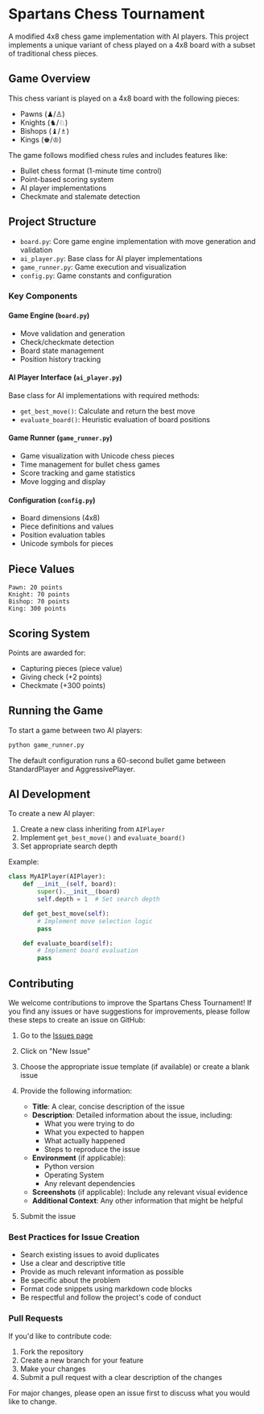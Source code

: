 # Spartans Chess Tournament

A modified 4x8 chess game implementation with AI players. This project implements a unique variant of chess played on a 4x8 board with a subset of traditional chess pieces.

## Game Overview

This chess variant is played on a 4x8 board with the following pieces:
- Pawns (♟/♙)
- Knights (♞/♘)
- Bishops (♝/♗)
- Kings (♚/♔)

The game follows modified chess rules and includes features like:
- Bullet chess format (1-minute time control)
- Point-based scoring system
- AI player implementations
- Checkmate and stalemate detection

## Project Structure

- `board.py`: Core game engine implementation with move generation and validation
- `ai_player.py`: Base class for AI player implementations
- `game_runner.py`: Game execution and visualization
- `config.py`: Game constants and configuration

### Key Components

#### Game Engine (`board.py`)
- Move validation and generation
- Check/checkmate detection
- Board state management
- Position history tracking

#### AI Player Interface (`ai_player.py`)
Base class for AI implementations with required methods:
- `get_best_move()`: Calculate and return the best move
- `evaluate_board()`: Heuristic evaluation of board positions

#### Game Runner (`game_runner.py`)
- Game visualization with Unicode chess pieces
- Time management for bullet chess games
- Score tracking and game statistics
- Move logging and display

#### Configuration (`config.py`)
- Board dimensions (4x8)
- Piece definitions and values
- Position evaluation tables
- Unicode symbols for pieces

## Piece Values
```
Pawn: 20 points
Knight: 70 points
Bishop: 70 points
King: 300 points
```

## Scoring System
Points are awarded for:
- Capturing pieces (piece value)
- Giving check (+2 points)
- Checkmate (+300 points)

## Running the Game

To start a game between two AI players:

```python
python game_runner.py
```

The default configuration runs a 60-second bullet game between StandardPlayer and AggressivePlayer.

## AI Development

To create a new AI player:
1. Create a new class inheriting from `AIPlayer`
2. Implement `get_best_move()` and `evaluate_board()`
3. Set appropriate search depth

Example:
```python
class MyAIPlayer(AIPlayer):
    def __init__(self, board):
        super().__init__(board)
        self.depth = 1  # Set search depth

    def get_best_move(self):
        # Implement move selection logic
        pass

    def evaluate_board(self):
        # Implement board evaluation
        pass
```




## Contributing

We welcome contributions to improve the Spartans Chess Tournament! If you find any issues or have suggestions for improvements, please follow these steps to create an issue on GitHub:

1. Go to the [Issues page](https://github.com/Divyaanshmertia/AI-Assignment-Spartans-Chess-Tournament/issues)
2. Click on "New Issue"
3. Choose the appropriate issue template (if available) or create a blank issue
4. Provide the following information:
   - **Title**: A clear, concise description of the issue
   - **Description**: Detailed information about the issue, including:
     - What you were trying to do
     - What you expected to happen
     - What actually happened
     - Steps to reproduce the issue
   - **Environment** (if applicable):
     - Python version
     - Operating System
     - Any relevant dependencies
   - **Screenshots** (if applicable): Include any relevant visual evidence
   - **Additional Context**: Any other information that might be helpful

5. Submit the issue

### Best Practices for Issue Creation
- Search existing issues to avoid duplicates
- Use a clear and descriptive title
- Provide as much relevant information as possible
- Be specific about the problem
- Format code snippets using markdown code blocks
- Be respectful and follow the project's code of conduct

### Pull Requests
If you'd like to contribute code:
1. Fork the repository
2. Create a new branch for your feature
3. Make your changes
4. Submit a pull request with a clear description of the changes

For major changes, please open an issue first to discuss what you would like to change.
